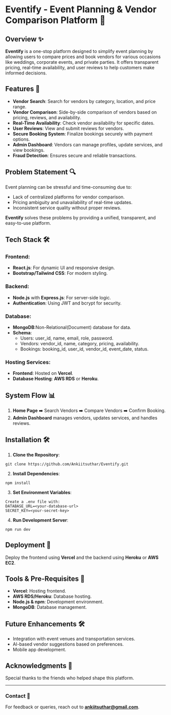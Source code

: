 # Eventify - Event Planning & Vendor Comparison Platform 🎉

## Overview ✨
**Eventify** is a one-stop platform designed to simplify event planning by allowing users to compare prices and book vendors for various occasions like weddings, corporate events, and private parties. It offers transparent pricing, real-time availability, and user reviews to help customers make informed decisions.

## Features 🚀
- **Vendor Search**: Search for vendors by category, location, and price range.
- **Vendor Comparison**: Side-by-side comparison of vendors based on pricing, reviews, and availability.
- **Real-Time Availability**: Check vendor availability for specific dates.
- **User Reviews**: View and submit reviews for vendors.
- **Secure Booking System**: Finalize bookings securely with payment options.
- **Admin Dashboard**: Vendors can manage profiles, update services, and view bookings.
- **Fraud Detection**: Ensures secure and reliable transactions.

## Problem Statement 🔍
Event planning can be stressful and time-consuming due to:
- Lack of centralized platforms for vendor comparison.
- Pricing ambiguity and unavailability of real-time updates.
- Inconsistent service quality without proper reviews.

**Eventify** solves these problems by providing a unified, transparent, and easy-to-use platform.

## Tech Stack 🛠️
### **Frontend:**
- **React.js**: For dynamic UI and responsive design.
- **Bootstrap/Tailwind CSS**: For modern styling.

### **Backend:**
- **Node.js** with **Express.js**: For server-side logic.
- **Authentication**: Using JWT and bcrypt for security.

### **Database:**
- **MongoDB**:Non-Relational(Document) database for data.
- **Schema**:
  - Users: user_id, name, email, role, password.
  - Vendors: vendor_id, name, category, pricing, availability.
  - Bookings: booking_id, user_id, vendor_id, event_date, status.

### **Hosting Services:**
- **Frontend**: Hosted on **Vercel**.
- **Database Hosting**: **AWS RDS** or **Heroku**.

## System Flow 📊
1. **Home Page** ➡️ Search Vendors ➡️ Compare Vendors ➡️ Confirm Booking.
2. **Admin Dashboard** manages vendors, updates services, and handles reviews.

## Installation 🛠️
1. **Clone the Repository**:
```
git clone https://github.com/Ankiitsuthar/Eventify.git
```
2. **Install Dependencies**:
```
npm install
```
3. **Set Environment Variables**:
```
Create a .env file with:
DATABASE_URL=<your-database-url>
SECRET_KEY=<your-secret-key>
```
4. **Run Development Server**:
```
npm run dev
```

## Deployment 🚀
Deploy the frontend using **Vercel** and the backend using **Heroku** or **AWS EC2**.

## Tools & Pre-Requisites 🔧
- **Vercel**: Hosting frontend.
- **AWS RDS/Heroku**: Database hosting.
- **Node.js & npm**: Development environment.
- **MongoDB**: Database management.

## Future Enhancements 🛠️
- Integration with event venues and transportation services.
- AI-based vendor suggestions based on preferences.
- Mobile app development.

## Acknowledgments 🙌
Special thanks to the friends who helped shape this platform.

---

### Contact 📧
For feedback or queries, reach out to **ankiitsuthar@gmail.com**.

